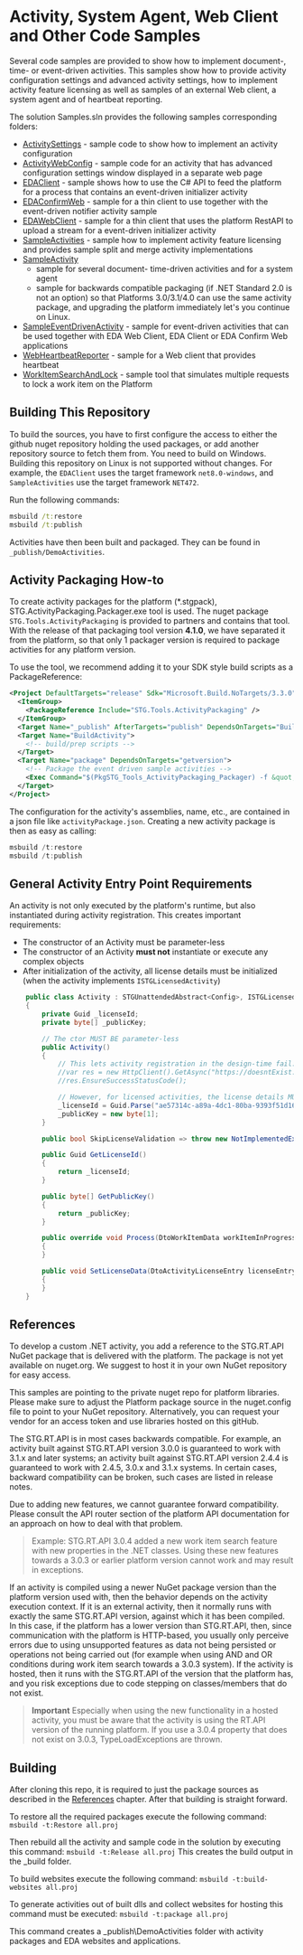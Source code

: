 # Activity, System Agent, Web Client and Other Code Samples

Several code samples are provided to show how to implement document-, time- or event-driven activities.
This samples show how to provide activity configuration settings
and advanced activity settings, how to implement activity feature licensing as well as samples of an external Web client,
a system agent and of heartbeat reporting.

The solution Samples.sln provides the following samples corresponding folders:

- [ActivitySettings](ActivitySettings/README.md) - sample code to show how to implement an activity configuration
- [ActivityWebConfig](ActivityWebConfig/README.md) - sample code for an activity that has advanced configuration settings window displayed in a separate web page
- [EDAClient](EDAClient/README.md) - sample shows how to use the C# API to feed the platform for a process that contains an event-driven initializer activity
- [EDAConfirmWeb](EDAConfirmWeb/README.md) - sample for a thin client to use together with the event-driven notifier activity sample
- [EDAWebClient](EDAWebClient/README.md) - sample for a thin client that uses the platform RestAPI to upload a stream for a event-driven initializer activity
- [SampleActivities](SampleActivities/README.md) - sample how to implement activity feature licensing and provides sample split and merge activity implementations
- [SampleActivity](SampleActivity/README.md)
  - sample for several document- time-driven activities and for a system agent
  - sample for backwards compatible packaging (if .NET Standard 2.0 is not an option) so that Platforms 3.0/3.1/4.0 can use the same activity package, and upgrading the platform immediately let's you continue on Linux.
- [SampleEventDrivenActivity](SampleEventDrivenActivity/README.md) - sample for event-driven activities that can be used together with EDA Web Client, EDA Client or EDA Confirm Web applications
- [WebHeartbeatReporter](WebHeartbeatReporter/README.md) - sample for a Web client that provides heartbeat
- [WorkItemSearchAndLock](WorkItemSearchAndLock/README.md) - sample tool that simulates multiple requests to lock a work item on the Platform

## Building This Repository

To build the sources, you have to first configure the access to either the github nuget repository holding the used packages,
or add another repository source to fetch them from.
You need to build on Windows. Building this repository on Linux is not supported without changes.
For example, the `EDAClient` uses the target framework `net8.0-windows`, and `SampleActivities` use the target framework `NET472`.

Run the following commands:

```cmd
msbuild /t:restore
msbuild /t:publish
```

Activities have then been built and packaged.
They can be found in `_publish/DemoActivities`.

## Activity Packaging How-to

To create activity packages for the platform (*.stgpack), STG.ActivityPackaging.Packager.exe tool is used.
The nuget package `STG.Tools.ActivityPackaging` is provided to partners and contains that tool.
With the release of that packaging tool version **4.1.0**,
we have separated it from the platform, so that only 1 packager version is required to package activities for any platform version.

To use the tool, we recommend adding it to your SDK style build scripts as a PackageReference:

```xml
<Project DefaultTargets="release" Sdk="Microsoft.Build.NoTargets/3.3.0">
  <ItemGroup>
    <PackageReference Include="STG.Tools.ActivityPackaging" />
  </ItemGroup>
  <Target Name="_publish" AfterTargets="publish" DependsOnTargets="BuildActivity;package">
  <Target Name="BuildActivity">
    <!-- build/prep scripts -->
  </Target>
  <Target Name="package" DependsOnTargets="getversion">
    <!-- Package the event driven sample activities -->
    <Exec Command="$(PkgSTG_Tools_ActivityPackaging_Packager) -f &quot;.\SampleEventDrivenActivity\activityPackage.json&quot; -version $(FileVersion) $(PublishOutputDirectory)\DemoActivities\SampleEventDrivenActivity.stgpack" />
  </Target>
</Project>
```

The configuration for the activity's assemblies, name, etc., are contained in a json file like `activityPackage.json`.
Creating a new activity package is then as easy as calling:

```powershell
msbuild /t:restore
msbuild /t:publish
```

## General Activity Entry Point Requirements

An activity is not only executed by the platform's runtime, but also instantiated during activity registration.
This creates important requirements:

- The constructor of an Activity must be parameter-less
- The constructor of an Activity **must not** instantiate or execute any complex objects
- After initialization of the activity, all license details must be initialized (when the activity implements `ISTGLicensedActivity`)

```cs
    public class Activity : STGUnattendedAbstract<Config>, ISTGLicensedActivity
    {
        private Guid _licenseId;
        private byte[] _publicKey;

        // The ctor MUST BE parameter-less
        public Activity()
        {
            // This lets activity registration in the design-time fail:
            //var res = new HttpClient().GetAsync("https://doesntExist.here.com").GetAwaiter().GetResult();
            //res.EnsureSuccessStatusCode();

            // However, for licensed activities, the license details MUST BE set after its object is initialized
            _licenseId = Guid.Parse("ae57314c-a89a-4dc1-80ba-9393f51d16f9");
            _publicKey = new byte[1];
        }

        public bool SkipLicenseValidation => throw new NotImplementedException();

        public Guid GetLicenseId()
        {
            return _licenseId;
        }

        public byte[] GetPublicKey()
        {
            return _publicKey;
        }

        public override void Process(DtoWorkItemData workItemInProgress, STGDocument documentToProcess)
        {
        }

        public void SetLicenseData(DtoActivityLicenseEntry licenseEntry, ILicenseVerifier licenseVerifier)
        {
        }
    }
```

## References

To develop a custom .NET activity, you add a reference to the STG.RT.API NuGet package that is delivered with the platform.
The package is not yet available on nuget.org.
We suggest to host it in your own NuGet repository for easy access.

This samples are pointing to the private nuget repo for platform libraries.
Please make sure to adjust the Platform package source in the nuget.config file to point to your NuGet repository.
Alternatively, you can request your vendor for an access token and use libraries hosted on this gitHub.

The STG.RT.API is in most cases backwards compatible.
For example, an activity built against STG.RT.API version 3.0.0 is guaranteed to work with 3.1.x and later systems;
an activity built against STG.RT.API version 2.4.4 is guaranteed to work with 2.4.5, 3.0.x and 3.1.x systems.
In certain cases, backward compatibility can be broken, such cases are listed in release notes.

Due to adding new features, we cannot guarantee forward compatibility.
Please consult the API router section of the platform API documentation for an approach on how to deal with that problem.

> Example: STG.RT.API 3.0.4 added a new work item search feature with new properties in the .NET classes.
Using these new features towards a 3.0.3 or earlier platform version cannot work and may result in exceptions.

If an activity is compiled using a newer NuGet package version than the platform version used with, then the behavior depends on the activity execution context.
If it is an external activity, then it normally runs with exactly the same STG.RT.API version, against which it has been compiled.
In this case, if the platform has a lower version than STG.RT.API, then, since communication with the platform is HTTP-based, you usually only perceive errors due to using unsupported features
as data not being persisted or operations not being carried out (for example when using AND and OR conditions during work item search towards a 3.0.3 system).
If the activity is hosted, then it runs with the STG.RT.API of the version that the platform has, and you risk exceptions due to code stepping on classes/members that do not exist.

> **Important** Especially when using the new functionality in a hosted activity, you must be aware that the activity is using the RT.API version of the running platform.
If you use a 3.0.4 property that does not exist on 3.0.3, TypeLoadExceptions are thrown.

## Building

After cloning this repo, it is required to just the package sources as described in the [References](#references) chapter.
After that building is straight forward.

To restore all the required packages execute the following command:
`msbuild -t:Restore all.proj`

Then rebuild all the activity and sample code in the solution by executing this command:
`msbuild -t:Release all.proj`
This creates the build output in the _build folder.

To build websites execute the following command:
`msbuild -t:build-websites all.proj`

To generate activities out of built dlls and collect websites for hosting this command must be executed:
`msbuild -t:package all.proj`

This command creates a _publish\DemoActivities folder with activity packages and EDA websites and applications.
